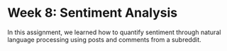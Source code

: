 # Week 8: Sentiment Analysis

In this assignment, we learned how to quantify sentiment through natural language processing using posts and comments from a subreddit.